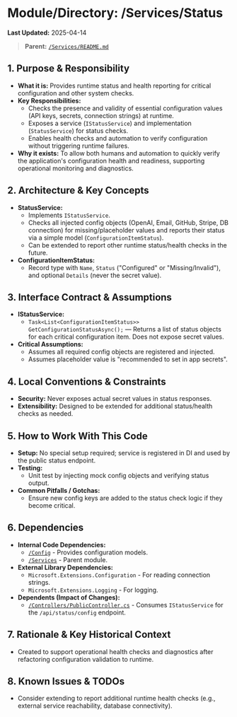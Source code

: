 # Module/Directory: /Services/Status

**Last Updated:** 2025-04-14

> **Parent:** [`/Services/README.md`](../README.md)

## 1. Purpose & Responsibility

* **What it is:** Provides runtime status and health reporting for critical configuration and other system checks.
* **Key Responsibilities:**
    * Checks the presence and validity of essential configuration values (API keys, secrets, connection strings) at runtime.
    * Exposes a service (`IStatusService`) and implementation (`StatusService`) for status checks.
    * Enables health checks and automation to verify configuration without triggering runtime failures.
* **Why it exists:** To allow both humans and automation to quickly verify the application's configuration health and readiness, supporting operational monitoring and diagnostics.

## 2. Architecture & Key Concepts

* **StatusService:**
    * Implements `IStatusService`.
    * Checks all injected config objects (OpenAI, Email, GitHub, Stripe, DB connection) for missing/placeholder values and reports their status via a simple model (`ConfigurationItemStatus`).
    * Can be extended to report other runtime status/health checks in the future.
* **ConfigurationItemStatus:**
    * Record type with `Name`, `Status` ("Configured" or "Missing/Invalid"), and optional `Details` (never the secret value).

## 3. Interface Contract & Assumptions

* **IStatusService:**
    * `Task<List<ConfigurationItemStatus>> GetConfigurationStatusAsync();` — Returns a list of status objects for each critical configuration item. Does not expose secret values.
* **Critical Assumptions:**
    * Assumes all required config objects are registered and injected.
    * Assumes placeholder value is "recommended to set in app secrets".

## 4. Local Conventions & Constraints

* **Security:** Never exposes actual secret values in status responses.
* **Extensibility:** Designed to be extended for additional status/health checks as needed.

## 5. How to Work With This Code

* **Setup:** No special setup required; service is registered in DI and used by the public status endpoint.
* **Testing:**
    * Unit test by injecting mock config objects and verifying status output.
* **Common Pitfalls / Gotchas:**
    * Ensure new config keys are added to the status check logic if they become critical.

## 6. Dependencies

* **Internal Code Dependencies:**
    * [`/Config`](../../Config/README.md) - Provides configuration models.
    * [`/Services`](../README.md) - Parent module.
* **External Library Dependencies:**
    * `Microsoft.Extensions.Configuration` - For reading connection strings.
    * `Microsoft.Extensions.Logging` - For logging.
* **Dependents (Impact of Changes):**
    * [`/Controllers/PublicController.cs`](../../Controllers/PublicController.cs) - Consumes `IStatusService` for the `/api/status/config` endpoint.

## 7. Rationale & Key Historical Context

* Created to support operational health checks and diagnostics after refactoring configuration validation to runtime.

## 8. Known Issues & TODOs

* Consider extending to report additional runtime health checks (e.g., external service reachability, database connectivity).
